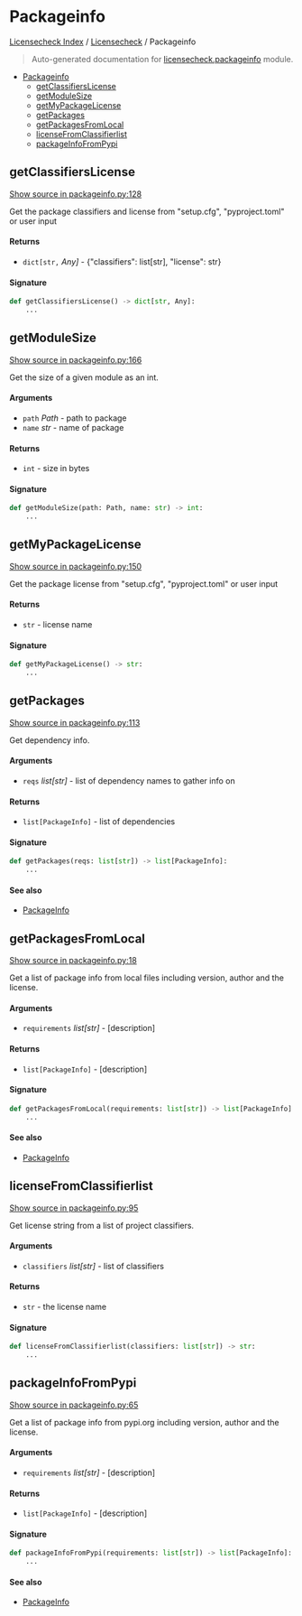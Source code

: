 # Packageinfo

[Licensecheck Index](../README.md#licensecheck-index) /
[Licensecheck](./index.md#licensecheck) /
Packageinfo

> Auto-generated documentation for [licensecheck.packageinfo](../../../licensecheck/packageinfo.py) module.

- [Packageinfo](#packageinfo)
  - [getClassifiersLicense](#getclassifierslicense)
  - [getModuleSize](#getmodulesize)
  - [getMyPackageLicense](#getmypackagelicense)
  - [getPackages](#getpackages)
  - [getPackagesFromLocal](#getpackagesfromlocal)
  - [licenseFromClassifierlist](#licensefromclassifierlist)
  - [packageInfoFromPypi](#packageinfofrompypi)

## getClassifiersLicense

[Show source in packageinfo.py:128](../../../licensecheck/packageinfo.py#L128)

Get the package classifiers and license from "setup.cfg", "pyproject.toml" or user input

#### Returns

- `dict[str,` *Any]* - {"classifiers": list[str], "license": str}

#### Signature

```python
def getClassifiersLicense() -> dict[str, Any]:
    ...
```



## getModuleSize

[Show source in packageinfo.py:166](../../../licensecheck/packageinfo.py#L166)

Get the size of a given module as an int.

#### Arguments

- `path` *Path* - path to package
- `name` *str* - name of package

#### Returns

- `int` - size in bytes

#### Signature

```python
def getModuleSize(path: Path, name: str) -> int:
    ...
```



## getMyPackageLicense

[Show source in packageinfo.py:150](../../../licensecheck/packageinfo.py#L150)

Get the package license from "setup.cfg", "pyproject.toml" or user input

#### Returns

- `str` - license name

#### Signature

```python
def getMyPackageLicense() -> str:
    ...
```



## getPackages

[Show source in packageinfo.py:113](../../../licensecheck/packageinfo.py#L113)

Get dependency info.

#### Arguments

- `reqs` *list[str]* - list of dependency names to gather info on

#### Returns

- `list[PackageInfo]` - list of dependencies

#### Signature

```python
def getPackages(reqs: list[str]) -> list[PackageInfo]:
    ...
```

#### See also

- [PackageInfo](./types.md#packageinfo)



## getPackagesFromLocal

[Show source in packageinfo.py:18](../../../licensecheck/packageinfo.py#L18)

Get a list of package info from local files including version, author
and	the license.

#### Arguments

- `requirements` *list[str]* - [description]

#### Returns

- `list[PackageInfo]` - [description]

#### Signature

```python
def getPackagesFromLocal(requirements: list[str]) -> list[PackageInfo]:
    ...
```

#### See also

- [PackageInfo](./types.md#packageinfo)



## licenseFromClassifierlist

[Show source in packageinfo.py:95](../../../licensecheck/packageinfo.py#L95)

Get license string from a list of project classifiers.

#### Arguments

- `classifiers` *list[str]* - list of classifiers

#### Returns

- `str` - the license name

#### Signature

```python
def licenseFromClassifierlist(classifiers: list[str]) -> str:
    ...
```



## packageInfoFromPypi

[Show source in packageinfo.py:65](../../../licensecheck/packageinfo.py#L65)

Get a list of package info from pypi.org including version, author
and	the license.

#### Arguments

- `requirements` *list[str]* - [description]

#### Returns

- `list[PackageInfo]` - [description]

#### Signature

```python
def packageInfoFromPypi(requirements: list[str]) -> list[PackageInfo]:
    ...
```

#### See also

- [PackageInfo](./types.md#packageinfo)


